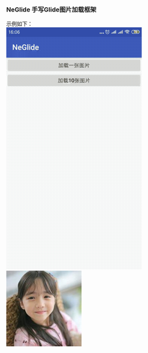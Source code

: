 ### NeGlide 手写Glide图片加载框架
示例如下：  
![image](https://github.com/tianyalu/NeGlide/blob/master/show/show.gif)  
![image](https://github.com/tianyalu/NeGlide/blob/master/show/meng3.jpg)


